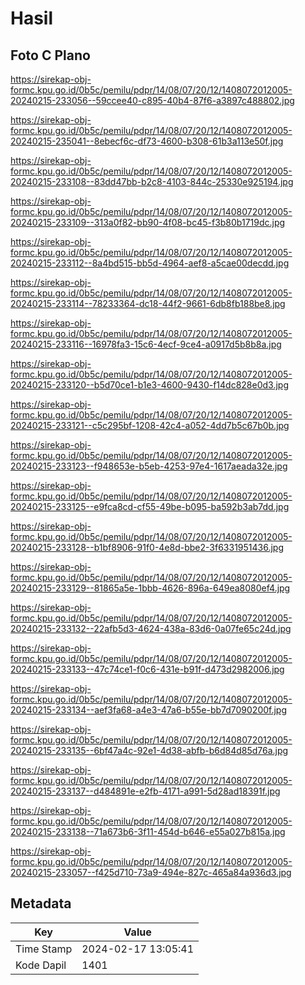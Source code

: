 # Hasil

## Foto C Plano

https://sirekap-obj-formc.kpu.go.id/0b5c/pemilu/pdpr/14/08/07/20/12/1408072012005-20240215-233056--59ccee40-c895-40b4-87f6-a3897c488802.jpg

https://sirekap-obj-formc.kpu.go.id/0b5c/pemilu/pdpr/14/08/07/20/12/1408072012005-20240215-235041--8ebecf6c-df73-4600-b308-61b3a113e50f.jpg

https://sirekap-obj-formc.kpu.go.id/0b5c/pemilu/pdpr/14/08/07/20/12/1408072012005-20240215-233108--83dd47bb-b2c8-4103-844c-25330e925194.jpg

https://sirekap-obj-formc.kpu.go.id/0b5c/pemilu/pdpr/14/08/07/20/12/1408072012005-20240215-233109--313a0f82-bb90-4f08-bc45-f3b80b1719dc.jpg

https://sirekap-obj-formc.kpu.go.id/0b5c/pemilu/pdpr/14/08/07/20/12/1408072012005-20240215-233112--8a4bd515-bb5d-4964-aef8-a5cae00decdd.jpg

https://sirekap-obj-formc.kpu.go.id/0b5c/pemilu/pdpr/14/08/07/20/12/1408072012005-20240215-233114--78233364-dc18-44f2-9661-6db8fb188be8.jpg

https://sirekap-obj-formc.kpu.go.id/0b5c/pemilu/pdpr/14/08/07/20/12/1408072012005-20240215-233116--16978fa3-15c6-4ecf-9ce4-a0917d5b8b8a.jpg

https://sirekap-obj-formc.kpu.go.id/0b5c/pemilu/pdpr/14/08/07/20/12/1408072012005-20240215-233120--b5d70ce1-b1e3-4600-9430-f14dc828e0d3.jpg

https://sirekap-obj-formc.kpu.go.id/0b5c/pemilu/pdpr/14/08/07/20/12/1408072012005-20240215-233121--c5c295bf-1208-42c4-a052-4dd7b5c67b0b.jpg

https://sirekap-obj-formc.kpu.go.id/0b5c/pemilu/pdpr/14/08/07/20/12/1408072012005-20240215-233123--f948653e-b5eb-4253-97e4-1617aeada32e.jpg

https://sirekap-obj-formc.kpu.go.id/0b5c/pemilu/pdpr/14/08/07/20/12/1408072012005-20240215-233125--e9fca8cd-cf55-49be-b095-ba592b3ab7dd.jpg

https://sirekap-obj-formc.kpu.go.id/0b5c/pemilu/pdpr/14/08/07/20/12/1408072012005-20240215-233128--b1bf8906-91f0-4e8d-bbe2-3f6331951436.jpg

https://sirekap-obj-formc.kpu.go.id/0b5c/pemilu/pdpr/14/08/07/20/12/1408072012005-20240215-233129--81865a5e-1bbb-4626-896a-649ea8080ef4.jpg

https://sirekap-obj-formc.kpu.go.id/0b5c/pemilu/pdpr/14/08/07/20/12/1408072012005-20240215-233132--22afb5d3-4624-438a-83d6-0a07fe65c24d.jpg

https://sirekap-obj-formc.kpu.go.id/0b5c/pemilu/pdpr/14/08/07/20/12/1408072012005-20240215-233133--47c74ce1-f0c6-431e-b91f-d473d2982006.jpg

https://sirekap-obj-formc.kpu.go.id/0b5c/pemilu/pdpr/14/08/07/20/12/1408072012005-20240215-233134--aef3fa68-a4e3-47a6-b55e-bb7d7090200f.jpg

https://sirekap-obj-formc.kpu.go.id/0b5c/pemilu/pdpr/14/08/07/20/12/1408072012005-20240215-233135--6bf47a4c-92e1-4d38-abfb-b6d84d85d76a.jpg

https://sirekap-obj-formc.kpu.go.id/0b5c/pemilu/pdpr/14/08/07/20/12/1408072012005-20240215-233137--d484891e-e2fb-4171-a991-5d28ad18391f.jpg

https://sirekap-obj-formc.kpu.go.id/0b5c/pemilu/pdpr/14/08/07/20/12/1408072012005-20240215-233138--71a673b6-3f11-454d-b646-e55a027b815a.jpg

https://sirekap-obj-formc.kpu.go.id/0b5c/pemilu/pdpr/14/08/07/20/12/1408072012005-20240215-233057--f425d710-73a9-494e-827c-465a84a936d3.jpg


## Metadata

| Key        | Value               |
| ---------- | ------------------- |
| Time Stamp | 2024-02-17 13:05:41 |
| Kode Dapil | 1401                |



